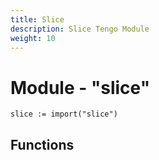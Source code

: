 ```yaml
---
title: Slice
description: Slice Tengo Module
weight: 10
---
```

# Module - "slice"

```golang
slice := import("slice")
```

## Functions
